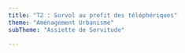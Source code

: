 ```yaml
---
title: "T2 : Survol au profit des téléphériques"
theme: "Aménagement Urbanisme"
subTheme: "Assiette de Servitude"

---
```

